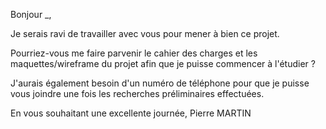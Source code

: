 Bonjour _,

Je serais ravi de travailler avec vous pour mener à bien ce projet.

Pourriez-vous me faire parvenir le cahier des charges et les maquettes/wireframe du projet afin que je puisse commencer à l'étudier ?

J'aurais également besoin d'un numéro de téléphone pour que je puisse vous joindre une fois les recherches préliminaires effectuées.

En vous souhaitant une excellente journée,
Pierre MARTIN